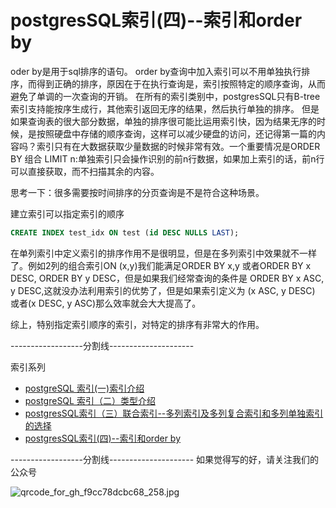 # postgresSQL索引(四)--索引和order by
oder by是用于sql排序的语句。
order by查询中加入索引可以不用单独执行排序，而得到正确的排序，原因在于在执行查询是，索引按照特定的顺序查询，从而避免了单调的一次查询的开销。
在所有的索引类别中，postgresSQL只有B-tree索引支持能按序生成行，其他索引返回无序的结果，然后执行单独的排序。
但是如果查询表的很大部分数据，单独的排序很可能比运用索引快，因为结果无序的时候，是按照硬盘中存储的顺序查询，这样可以减少硬盘的访问，还记得第一篇的内容吗？索引只有在大数据获取少量数据的时候非常有效。一个重要情况是ORDER BY 组合 LIMIT n:单独索引只会操作识别的前n行数据，如果加上索引的话，前n行可以直接获取，而不扫描其余的内容。

思考一下：很多需要按时间排序的分页查询是不是符合这种场景。

建立索引可以指定索引的顺序
```sql
CREATE INDEX test_idx ON test (id DESC NULLS LAST);
```
在单列索引中定义索引的排序作用不是很明显，但是在多列索引中效果就不一样了。例如2列的组合索引ON (x,y)我们能满足ORDER BY x,y 或者ORDER BY x DESC, ORDER BY y DESC，但是如果我们经常查询的条件是 ORDER BY x ASC, y DESC,这就没办法利用索引的优势了，但是如果索引定义为 (x ASC, y DESC) 或者(x DESC, y ASC)那么效率就会大大提高了。

综上，特别指定索引顺序的索引，对特定的排序有非常大的作用。


 ------------------分割线---------------------
 
 索引系列
* [postgreSQL 索引(一)索引介绍](http://icefocus.github.io/blog/postgres/index_1)
* [postgreSQL 索引（二）类型介绍](http://icefocus.github.io/blog/postgres/index_2)
* [postgresSQL索引（三）联合索引--多列索引及多列复合索引和多列单独索引的选择](http://icefocus.github.io/blog/postgres/index_3)
* [postgresSQL索引(四)--索引和order by](http://icefocus.github.io/blog/postgres/index_4)

 ------------------分割线---------------------
如果觉得写的好，请关注我们的公众号

![qrcode_for_gh_f9cc78dcbc68_258.jpg](https://upload-images.jianshu.io/upload_images/8155989-d7cfe697173859ed.jpg?imageMogr2/auto-orient/strip%7CimageView2/2/w/1240)